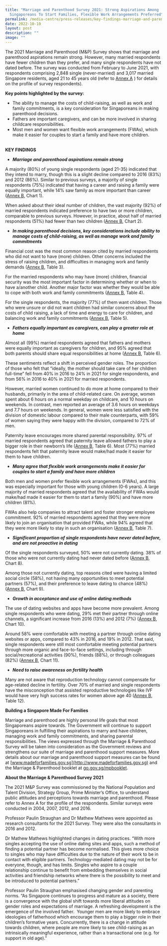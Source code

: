 ```yaml
---
title: "Marriage and Parenthood Survey 2021: Strong Aspirations Among
  Singaporeans To Start Families, Flexible Work Arrangements Preferred"
permalink: /media-centre/press-releases/key-findings-marriage-and-parenthood-survey-2021/
date: 2022-10-10
layout: post
description: ""
image: ""
---
```

The 2021 Marriage and Parenthood (M&P) Survey shows that marriage and parenthood aspirations remain strong. However, many married respondents have fewer children than they prefer, and many single respondents have not dated before. The survey was conducted from February to June 2021, with respondents comprising 2,848 single (never-married) and 3,017 married Singapore residents, aged 21 to 45 years old (refer to [Annex A](/files/media-centre/press-releases/Annex%20A.pdf) ) for details on the profile of survey respondents).

**Key points highlighted by the survey:**

* The ability to manage the costs of child-raising, as well as work and family commitments, is a key consideration for Singaporeans in making parenthood decisions.
* Fathers are important caregivers, and can be more involved in sharing childcare responsibilities.
* Most men and women want flexible work arrangements (FWAs), which make it easier for couples to start a family and have more children.           

**KEY FINDINGS**

* **_Marriage and parenthood aspirations remain strong_**

A majority (80%) of young single respondents (aged 21-35) indicated that they intend to marry, though this is a slight decline compared to 2016 (83%) and 2012 (86%). Similar to previous surveys, a majority of single respondents (75%) indicated that having a career and raising a family were equally important, while 14% saw family as more important than career ([Annex B](/files/media-centre/press-releases/Annex%20B.pdf), Chart 1).

When asked about their ideal number of children, the vast majority (92%) of married respondents indicated preference to have two or more children, comparable to previous surveys. However, in practice, about half of married respondents (51%) had fewer than two children ([Annex B](/files/media-centre/press-releases/Annex%20B.pdf), Chart 2).

* **_In making parenthood decisions, key considerations include ability to manage costs of child-raising, as well as manage work and family commitments_**  

Financial cost was the most common reason cited by married respondents who did not want to have (more) children. Other concerns included the stress of raising children, and difficulties in managing work and family demands ([Annex B](/files/media-centre/press-releases/Annex%20B.pdf), Table 3).

For the married respondents who may have (more) children, financial security was the most important factor in determining whether or when to have a/another child. Another major factor was whether they would be able to cope with both work and family commitments ([Annex B](/files/media-centre/press-releases/Annex%20B.pdf), Table 4).

For the single respondents, the majority (77%) of them want children. Those who were unsure or did not want children had similar concerns about the costs of child raising, a lack of time and energy to care for children, and balancing work and family commitments ([Annex B](/files/media-centre/press-releases/Annex%20B.pdf), Table 5).

* **_Fathers equally important as caregivers, can play a greater role at home_**

Almost all (99%) married respondents agreed that fathers and mothers were equally important as caregivers for children, and 95% agreed that both parents should share equal responsibilities at home ([Annex B](/files/media-centre/press-releases/Annex%20B.pdf), Table 6).

These sentiments reflect a shift in perceived gender roles. The proportion of those who felt that “ideally, the mother should take care of her children full-time” fell from 40% in 2016 to 24% in 2021 for single respondents, and from 56% in 2016 to 40% in 2021 for married respondents.       

However, married women continued to do more at home compared to their husbands, primarily in the area of child-related care. On average, women spent about 6 hours on a normal weekday on childcare, and 10 hours on weekends. In contrast, men reported an average of 3.6 hours on weekdays and 7.7 hours on weekends. In general, women were less satisfied with the division of domestic labour compared to their male counterparts, with 59% of women saying they were happy with the division, compared to 72% of men.    

Paternity leave encourages more shared parental responsibility. 97% of married respondents agreed that paternity leave allowed fathers to play a bigger role in their newborn’s life ([Annex B](/files/media-centre/press-releases/Annex%20B.pdf), Table 6). Most (77%) married respondents felt that paternity leave would make/had made it easier for them to have children.

* **_Many agree that flexible work arrangements make it easier for couples to start a family and have more children_**

Both men and women prefer flexible work arrangements (FWAs), and this was especially important for those with young children (0-6 years). A large majority of married respondents agreed that the availability of FWAs would make/had made it easier for them to start a family (90%) and have more children (81%).

FWAs also help companies to attract talent and foster stronger employee commitment. 92% of married respondents agreed that they were more likely to join an organisation that provided FWAs, while 94% agreed that they were more likely to stay in such an organisation ([Annex B](/files/media-centre/press-releases/Annex%20B.pdf), Table 7).

* **_Significant proportion of single respondents have never dated before, and are not proactive in dating_**

Of the single respondents surveyed, 50% were not currently dating. 38% of those who were not currently dating had never dated before ([Annex B](/files/media-centre/press-releases/Annex%20B.pdf), Chart 8).

Among those not currently dating, top reasons cited were having a limited social circle (58%), not having many opportunities to meet potential partners (57%), and their preference to leave dating to chance (48%) ([Annex B](/files/media-centre/press-releases/Annex%20B.pdf), Chart 9).

* **_Growth in acceptance and use of online dating methods_**

The use of dating websites and apps have become more prevalent. Among single respondents who were dating, 29% met their partner through online channels, a significant increase from 2016 (13%) and 2012 (7%) ([Annex B](/files/media-centre/press-releases/Annex%20B.pdf), Chart 10).

Around 58% were comfortable with meeting a partner through online dating websites or apps, compared to 43% in 2016, and 19% in 2012. That said, single respondents were still most comfortable meeting potential partners through more organic and face-to-face settings, including through social/recreational activities (90%), friends (88%), or through colleagues (82%) ([Annex B](/files/media-centre/press-releases/Annex%20B.pdf), Chart 11).

* **_Need to raise awareness on fertility health_**

Many are not aware that reproduction technology cannot compensate for age-related decline in fertility. Over 70% of married and single respondents have the misconception that assisted reproductive technologies like IVF would have very high success rates for women above age 40 ([Annex B](/files/media-centre/press-releases/Annex%20B.pdf), Table 12). 

**Building a Singapore Made For Families**

Marriage and parenthood are highly personal life goals that most Singaporeans aspire towards. The Government will continue to support Singaporeans in fulfilling their aspirations to marry and have children, managing work and family commitments, and sharing parental responsibilities. The views expressed through the Marriage & Parenthood Survey will be taken into consideration as the Government reviews and strengthens our suite of marriage and parenthood support measures. More details about our marriage and parenthood support measures can be found at [www.madeforfamilies.gov.sg](http://www.madeforfamilies.gov.sg) and the Marriage & Parenthood booklet at [go.gov.sg/mpbooklet](https://go.gov.sg/mpbooklet).

**About the Marriage & Parenthood Survey 2021**

The 2021 M&P Survey was commissioned by the National Population and Talent Division, Strategy Group, Prime Minister’s Office, to understand public attitudes and perceptions towards marriage and parenthood. Please refer to Annex A for the profile of the respondents. Similar surveys were conducted in 2004, 2007, 2012, and 2016.

Professor Paulin Straughan and Dr Mathew Mathews were appointed as research consultants for the 2021 Survey. They were also the consultants in 2016 and 2012.

Dr Mathew Mathews highlighted changes in dating practices. “With more singles accepting the use of online dating sites and apps, such a method of finding a potential partner has become normalised. This gives more choice to singles who may have difficulties due to the nature of their work to be in contact with eligible partners. Technology-mediated dating may not be for everyone, though, and has limits. Singles who aspire to a couple relationship continue to benefit from embedding themselves in social activities and friendship networks where there is the possibility to meet and be introduced to potential partners.”

Professor Paulin Straughan emphasised changing gender and parenting norms. “As Singapore continues to progress and mature as a society, there is a convergence with the global shift towards more liberal attitudes on gender roles and expectations of marriage. A refreshing development is the emergence of the involved father.  Younger men are more likely to embrace ideologies of fatherhood which encourage them to play a bigger role in their children’s formative years. Concurrently, there is a change in attitude towards children, where people are more likely to see child-raising as an intrinsically meaningful experience, rather than a transactional one (e.g. for support in old age).”